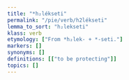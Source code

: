 ```yaml
---
title: "*h₂lékseti"
permalink: "/pie/verb/h2lékseti"
lemma_to_sort: "h₂lekseti"
klass: verb
etymology: ["From *h₂lek- +‎ *-seti."]
markers: []
synonyms: []
definitions: [["to be protecting"]]
topics: []
---
```

